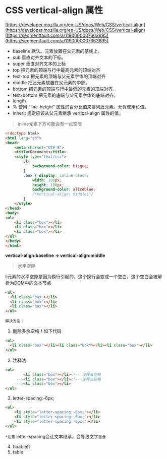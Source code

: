 # CSS vertical-align 属性

[https://developer.mozilla.org/en-US/docs/Web/CSS/vertical-align](https://developer.mozilla.org/en-US/docs/Web/CSS/vertical-align)
[https://segmentfault.com/a/1190000007663895](https://segmentfault.com/a/1190000007663895)

* baseline	默认。元素放置在父元素的基线上。
* sub	垂直对齐文本的下标。
* super	垂直对齐文本的上标
* top	把元素的顶端与行中最高元素的顶端对齐
* text-top	把元素的顶端与父元素字体的顶端对齐
* middle	把此元素放置在父元素的中部。
* bottom	把元素的顶端与行中最低的元素的顶端对齐。
* text-bottom	把元素的底端与父元素字体的底端对齐。
* length	 
* %	使用 "line-height" 属性的百分比值来排列此元素。允许使用负值。
* inherit	规定应该从父元素继承 vertical-align 属性的值。

> inline元素下方可能会有一点空隙

```html
<!doctype html>
<html lang="en">
<head>
    <meta charset="UTF-8">
    <title>Document</title>
    <style type="text/css">
        ul{
            background-color: bisque;
        }
        .box { display: inline-block;
            width: 100px;
            height: 100px;
            background-color: aliceblue;
            /*vertical-align: middle;*/
        }
    </style>
</head>
<body>
<ul>
    <li class="box"></li>
    <li class="box"></li>
    <li class="box"></li>
</ul>
</body>
</html>
```

**vertical-align:baseline -> vertical-align:middle**

> 水平空隙

li元素的水平空隙是因为换行引起的，这个换行会变成一个空白，这个空白会被解析为DOM中的文本节点
```html
<ul>
  <li class="box"></li>
  <li class="box"></li>
  <li class="box"></li>
</ul>
```
`解决方法：`
1. 删除多余空格！如下代码
```html
<ul>
  <li class="box"></li><li class="box"></li><li class="box"></li>
</ul>
```
2. 注释法<!-- 注释去空格-->
```html
<ul>
        <li class="box"></li><!-- 注释去空格
     --><li class="box"></li><!-- 注释去空格
     --><li class="box"></li>
</ul>
```
3. letter-spacing:-6px;
```html
<ul>
    <li style="letter-spacing:-6px;"></li>
    <li style="letter-spacing:-6px;"></li>
    <li style="letter-spacing:-6px;"></li>
</ul>
```
`*注意` letter-spacing会让文本继承，会导致文字`重叠`

4. float:left
5. table
